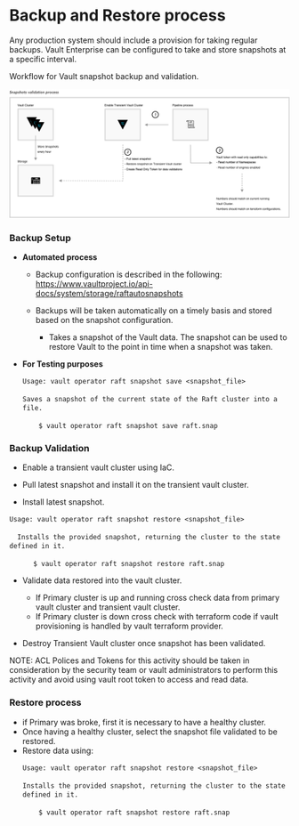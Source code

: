 # Backup and Restore process

Any production system should include a provision for taking regular backups. Vault Enterprise can be configured to take and store snapshots at a specific interval.

Workflow for Vault snapshot backup and validation.

<img src="../fixtures/snapshot-validation.png" alt="drawing" width="1200"/>

### **Backup Setup**

- **Automated process**

    - Backup configuration is described in the following: https://www.vaultproject.io/api-docs/system/storage/raftautosnapshots

    - Backups will be taken automatically on a timely basis and stored based on the snapshot configuration.

        - Takes a snapshot of the Vault data. The snapshot can be used to restore Vault to the point in time when a snapshot was taken.

- **For Testing purposes**

    ```
    Usage: vault operator raft snapshot save <snapshot_file>

    Saves a snapshot of the current state of the Raft cluster into a file.

        $ vault operator raft snapshot save raft.snap
    ```


### **Backup Validation**

- Enable a transient vault cluster using IaC.

- Pull latest snapshot and install it on the transient vault cluster.

- Install latest snapshot.

```
Usage: vault operator raft snapshot restore <snapshot_file>

  Installs the provided snapshot, returning the cluster to the state defined in it.

      $ vault operator raft snapshot restore raft.snap
```

- Validate data restored into the vault cluster.

    - If Primary cluster is up and running cross check data from primary vault cluster and transient vault cluster.
    - If Primary cluster is down cross check with terraform code if vault provisioning is handled by vault terraform provider.

- Destroy Transient Vault cluster once snapshot has been validated.

NOTE: ACL Polices and Tokens for this activity should be taken in consideration by the security team or vault administrators to perform this activity and avoid using vault root token to access and read data.

### **Restore process**

- if Primary was broke, first it is necessary to have a healthy cluster.
- Once having a healthy cluster, select the snapshot file validated to be restored.
- Restore data using: 
    ```
    Usage: vault operator raft snapshot restore <snapshot_file>

    Installs the provided snapshot, returning the cluster to the state defined in it.

        $ vault operator raft snapshot restore raft.snap
    ```
